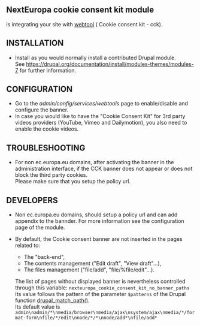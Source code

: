 NextEuropa cookie consent kit module
------------------------------------
is integrating your site with <a href="https://webgate.ec.europa.eu/fpfis/wikis/display/webtools/Cookie+Consent+Kit+V2">webtool</a> (
Cookie consent kit - cck).

INSTALLATION
------------
* Install as you would normally install a contributed Drupal module.<br />
  See https://drupal.org/documentation/install/modules-themes/modules-7
  for further information.

CONFIGURATION
-------------
* Go to the _admin/config/services/webtools_ page to enable/disable and configure the banner.
* In case you would like to have the "Cookie Consent Kit" for 3rd party videos
providers (YouTube, Vimeo and Dailymotion), you also need to enable the cookie 
videos.

TROUBLESHOOTING
----------------
* For non ec.europa.eu domains, after activating the banner in the administration interface, if the CCK banner 
does not appear or does not block the third party cookies.<br />
Please make sure that you setup the policy url.

DEVELOPERS
----------
* Non ec.europa.eu domains, should setup a policy url and can add appendix to the bannder. 
For more information see the configuration page of the module.

* By default, the Cookie consent banner are not inserted in the pages related to:
  - The "back-end",
  - The contents management ("Edit draft", "View draft"...),
  - The files management ("file/add", "file/%file/edit"...).<br />

  The list of pages without displayed banner is nevertheless controlled through
this variable: `nexteuropa_cookie_consent_kit_no_banner_paths` <br />
Its value follows the pattern of the parameter `$patterns` of the Drupal function
[drupal_match_path()](https://api.drupal.org/api/drupal/includes%21path.inc/function/drupal_match_path/7.x).<br />
Its default value is
`admin\nadmin/*\nmedia/browser\nmedia/ajax\nsystem/ajax\nmedia/*/format-form\nfile/*/edit\nnode/*/*\nnode/add*\nfile/add*`
